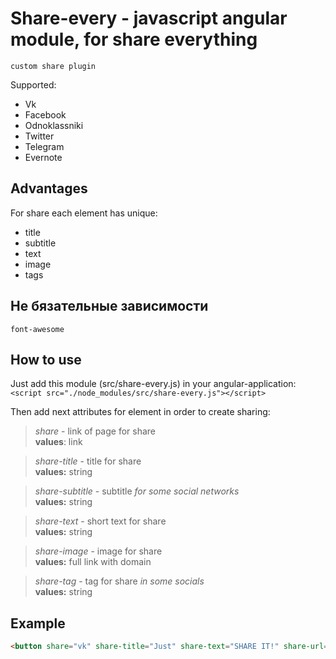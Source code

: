 # Share-every - javascript angular module, for share everything
``custom share plugin``

Supported:

-  Vk
-  Facebook
-  Odnoklassniki
-  Twitter
-  Telegram
-  Evernote

## Advantages
For share each element has unique:
- title
- subtitle
- text
- image
- tags

## Не бязательные зависимости
``font-awesome``

## How to use
Just add this module (src/share-every.js) in your angular-application:
``<script src="./node_modules/src/share-every.js"></script>``

Then add next attributes for element in order to create sharing:

> *share* - link of page for share  
**values**: link

> *share-title* - title for share  
**values:** string

> *share-subtitle* - subtitle _for some social networks_  
**values:** string

> *share-text* - short text for share  
**values:** string

> *share-image* - image for share  
**values:** full link with domain

> *share-tag* - tag for share _in some socials_  
**values:** string


## Example

```Html
<button share="vk" share-title="Just" share-text="SHARE IT!" share-url="https://github.com/dslpp056193/share-everithing">Share!</button>
```
